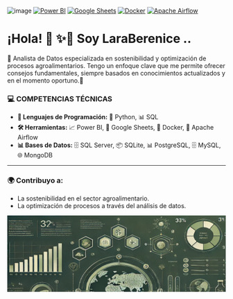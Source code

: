 ![image](https://github.com/user-attachments/assets/70bb8b8e-b3ce-48a3-ae6f-5c4cb1db8434) [![Power BI](URL_DE_IMAGEN_POWER_BI)](ENLACE_POWER_BI) [![Google Sheets](URL_DE_IMAGEN_GOOGLE_SHEETS)](ENLACE_GOOGLE_SHEETS) [![Docker](URL_DE_IMAGEN_DOCKER)](ENLACE_DOCKER) [![Apache Airflow](URL_DE_IMAGEN_APACHE_AIRFLOW)](ENLACE_APACHE_AIRFLOW)

# ¡Hola! 👋 ✨🔭 Soy LaraBerenice ..

🌱 Analista de Datos especializada en sostenibilidad y optimización de procesos agroalimentarios. Tengo un enfoque clave que me permite ofrecer consejos fundamentales, siempre basados en conocimientos actualizados y en el momento oportuno.🌱

### 💻 COMPETENCIAS TÉCNICAS
- **🔧 Lenguajes de Programación:** 🐍 Python, 📊 SQL
- **🛠 Herramientas:** 📈 Power BI, 📅 Google Sheets, 🐳 Docker, 🚀 Apache Airflow
- **📊 Bases de Datos:** 🗄️ SQL Server, 📦 SQLite, 📊 PostgreSQL, 🗄️ MySQL, 🌐 MongoDB

---

### 🌍 Contribuyo a:
- La sostenibilidad en el sector agroalimentario.
- La optimización de procesos a través del análisis de datos.

![Nueva Imagen](https://github.com/LaraBerenice/Repo_Imagenes/blob/main/xx.png)


